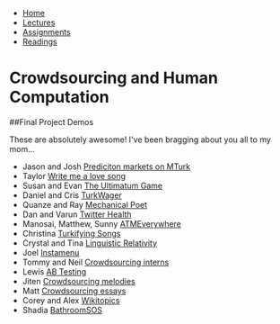 <ul id="ProjectSubmenu">
    <li><a class="home" href="index.html" title="Home">Home</a></li>
    <li><a class="syllabus" href="syllabus.html" title="Lectures">Lectures</a></li>
    <li><a class="assignments" href="assignments.html" title="Assignments">Assignments</a></li>
    <li><a class="resources" href="resources.html" title="Resources">Readings</a></li>
</ul>

<link rel="stylesheet" type="text/css" href="stylesheet.css" />

# Crowdsourcing and Human Computation

##Final Project Demos

These are absolutely awesome! I've been bragging about you all to my mom...


- Jason and Josh [Prediciton markets on MTurk](https://vimeo.com/82152227)
- Taylor [Write me a love song](http://vimeo.com/82191227)
- Susan and Evan [The Ultimatum Game](http://vimeo.com/82157250)
- Daniel and Cris [TurkWager](https://vimeo.com/82169139)
- Quanze and Ray [Mechanical Poet](http://vimeo.com/82210047)
- Dan and Varun [Twitter Health](http://vimeo.com/82165332?utm_source=email&utm_medium=clip-transcode_complete-finished-20120100&utm_campaign=7701&email_id=Y2xpcF90cmFuc2NvZGVkfGU0ZDg2ZjQ5Zjk3YjE0OWExODAyNjdjZGMzMzgzMjE1MjIxfDIzNTY2NTI5fDEzODczNDcwMzJ8NzcwMQ%3D%3D)
- Manosai, Matthew, Sunny [ATMEverywhere](http://vimeo.com/81940242)
- Christina [Turkifying Songs](https://vimeo.com/82206183)
- Crystal and Tina [Linguistic Relativity](http://vimeo.com/82176120)
- Joel [Instamenu](https://vimeo.com/82219965) 
- Tommy and Neil [Crowdsourcing interns](https://vimeo.com/82220356) 
- Lewis [AB Testing](https://vimeo.com/82224910)
- Jiten [Crowdsourcing melodies](http://vimeo.com/82206009)
- Matt [Crowdsourcing essays](https://vimeo.com/82223449) 
- Corey and Alex [Wikitopics](https://vimeo.com/82247435)
- Shadia [BathroomSOS](https://vimeo.com/82319135)
